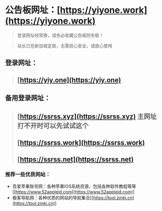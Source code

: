 # 公告板网址：**[https://yiyone.work](https://yiyone.work)**
> 登录网址经常换，请务必收藏公告板防失联！

> 站长已在新加坡定居，无需担心安全，请放心使用
## 登录网址：
> ## **[https://yiy.one](https://yiy.one)**
## 备用登录网址：
> ## **[https://ssrss.xyz](https://ssrss.xyz)** 主网址打不开时可以先试试这个
> ## **[https://ssrss.work](https://ssrss.work)**
> ## **[https://ssrss.net](https://ssrss.net)**

### 推荐一些优质网站：
- 吾爱苹果账号网：各种苹果IOS系统资源，包括各种软件教程等等[[https://www.52appleid.com](https://www.52appleid.com)]
- 极客导航网：各种优质的网站的导航集合[[https://tool.zmki.cn](https://tool.zmki.cn)]
